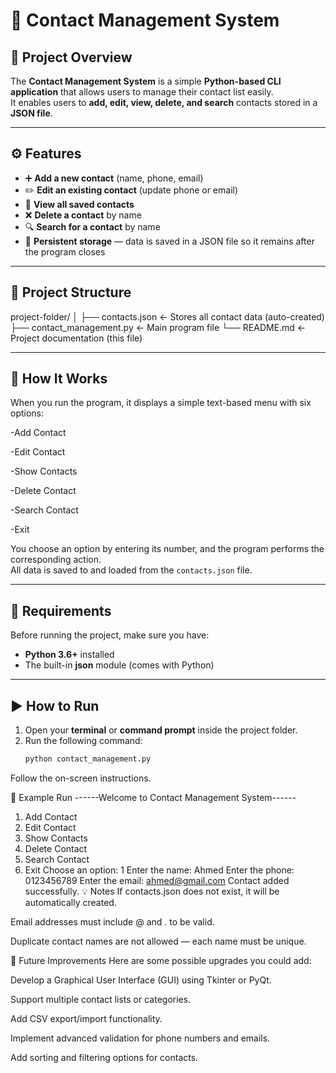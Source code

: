 # 📇 Contact Management System

## 📝 Project Overview
The **Contact Management System** is a simple **Python-based CLI application** that allows users to manage their contact list easily.  
It enables users to **add, edit, view, delete, and search** contacts stored in a **JSON file**.

---

## ⚙️ Features
- ➕ **Add a new contact** (name, phone, email)  
- ✏️ **Edit an existing contact** (update phone or email)  
- 👀 **View all saved contacts**  
- ❌ **Delete a contact** by name  
- 🔍 **Search for a contact** by name  
- 💾 **Persistent storage** — data is saved in a JSON file so it remains after the program closes

---

## 🧩 Project Structure
project-folder/
│
├── contacts.json ← Stores all contact data (auto-created)
├── contact_management.py ← Main program file
└── README.md ← Project documentation (this file)


---

## 🧠 How It Works
When you run the program, it displays a simple text-based menu with six options:

-Add Contact

-Edit Contact

-Show Contacts

-Delete Contact

-Search Contact

-Exit



You choose an option by entering its number, and the program performs the corresponding action.  
All data is saved to and loaded from the `contacts.json` file.

---

## 🧰 Requirements
Before running the project, make sure you have:
- **Python 3.6+** installed  
- The built-in **json** module (comes with Python)

---

## ▶️ How to Run
1. Open your **terminal** or **command prompt** inside the project folder.  
2. Run the following command:
   ```bash
   python contact_management.py
Follow the on-screen instructions.

🧪 Example Run
------Welcome to Contact Management System------
1. Add Contact
2. Edit Contact
3. Show Contacts
4. Delete Contact
5. Search Contact
6. Exit
Choose an option: 1
Enter the name: Ahmed
Enter the phone: 0123456789
Enter the email: ahmed@gmail.com
Contact added successfully.
💡 Notes
If contacts.json does not exist, it will be automatically created.

Email addresses must include @ and . to be valid.

Duplicate contact names are not allowed — each name must be unique.

🚀 Future Improvements
Here are some possible upgrades you could add:

Develop a Graphical User Interface (GUI) using Tkinter or PyQt.

Support multiple contact lists or categories.

Add CSV export/import functionality.

Implement advanced validation for phone numbers and emails.

Add sorting and filtering options for contacts.

